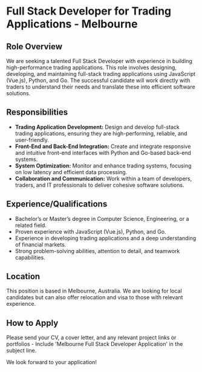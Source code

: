 # Full Stack Developer for Trading Applications - Melbourne

## Role Overview
We are seeking a talented Full Stack Developer with experience in building high-performance trading applications. This role involves designing, developing, and maintaining full-stack trading applications using JavaScript (Vue.js), Python, and Go. The successful candidate will work directly with traders to understand their needs and translate these into efficient software solutions.

## Responsibilities
- **Trading Application Development:** Design and develop full-stack trading applications, ensuring they are high-performing, reliable, and user-friendly.
- **Front-End and Back-End Integration:** Create and integrate responsive and intuitive front-end interfaces with Python and Go-based back-end systems.
- **System Optimization:** Monitor and enhance trading systems, focusing on low latency and efficient data processing.
- **Collaboration and Communication:** Work within a team of developers, traders, and IT professionals to deliver cohesive software solutions.

## Experience/Qualifications
- Bachelor’s or Master’s degree in Computer Science, Engineering, or a related field.
- Proven experience with JavaScript (Vue.js), Python, and Go.
- Experience in developing trading applications and a deep understanding of financial markets.
- Strong problem-solving abilities, attention to detail, and teamwork capabilities.

## Location
This position is based in Melbourne, Australia. We are looking for local candidates but can also offer relocation and visa to those with relevant experience. 

## How to Apply
Please send your CV, a cover letter, and any relevant project links or portfolios - Include 'Melbourne Full Stack Developer Application' in the subject line.

We look forward to your application!


